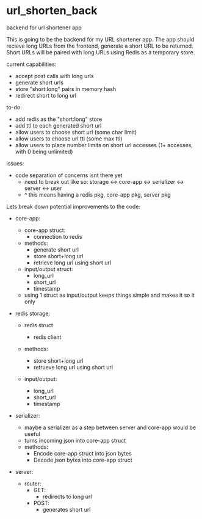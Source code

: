 # url_shorten_back
backend for url shortener app

This is going to be the backend for my URL shortener app. The app should recieve long URLs from the frontend, generate a short URL to be returned. Short URLs will be paired with long URLs using Redis as a temporary store.

current capabilities:
- accept post calls with long urls
- generate short urls
- store "short:long" pairs in memory hash
- redirect short to long url

to-do:
- add redis as the "short:long" store
- add ttl to each generated short url
- allow users to choose short url (some char limit)
- allow users to choose url ttl (some max ttl)
- allow users to place number limits on short url accesses (1+ accesses, with 0 being unlimited)

issues:
- code separation of concerns isnt there yet
    - need to break out like so: storage <-> core-app <-> serializer <-> server <-> user
    - ^ this means having a redis pkg, core-app pkg, server pkg

Lets break down potential improvements to the code:
- core-app:
    - core-app struct:
        - connection to redis
    - methods:
        - generate short url
        - store short+long url
        - retrieve long url using short url
    - input/output struct:
        - long_url
        - short_url
        - timestamp
    - using 1 struct as input/output keeps things simple and makes it so it only 

- redis storage:
    - redis struct
        - redis client
    - methods:
        - store short+long url
        - retrueve long url using short url
    
    - input/output:
        - long_url
        - short_url
        - timestamp

- serializer:
    - maybe a serializer as a step between server and core-app would be useful
    - turns incoming json into core-app struct
    - methods:
        - Encode core-app struct into json bytes
        - Decode json bytes into core-app struct

- server:
    - router:
        - GET:
            - redirects to long url
        - POST:
            - generates short url
    